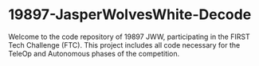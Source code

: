 # 19897-JasperWolvesWhite-Decode

Welcome to the code repository of 19897 JWW, participating in the FIRST Tech Challenge (FTC). This project includes all code necessary for the TeleOp and Autonomous phases of the competition.
